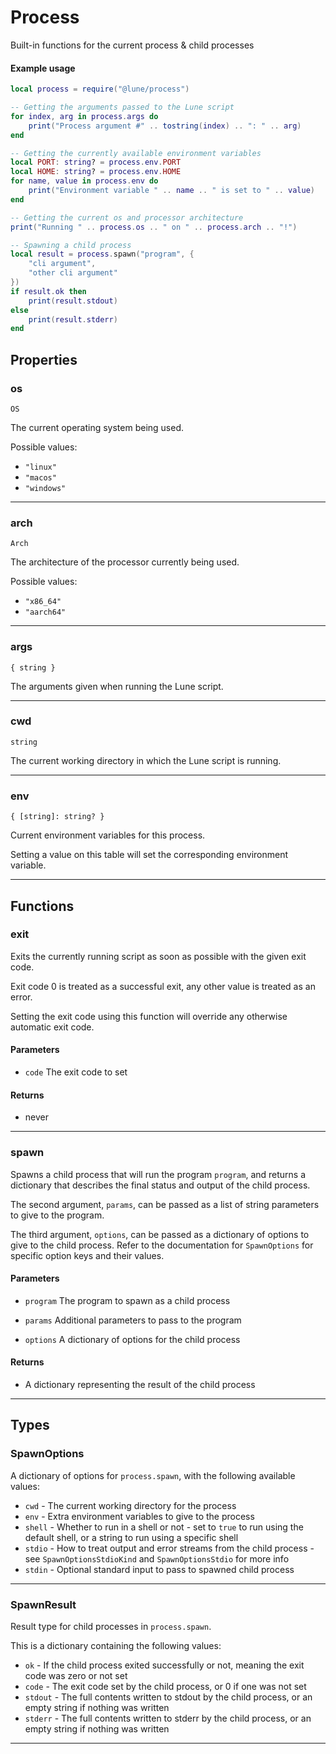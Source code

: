 # Process

Built-in functions for the current process & child processes

#### Example usage

```lua
local process = require("@lune/process")

-- Getting the arguments passed to the Lune script
for index, arg in process.args do
	print("Process argument #" .. tostring(index) .. ": " .. arg)
end

-- Getting the currently available environment variables
local PORT: string? = process.env.PORT
local HOME: string? = process.env.HOME
for name, value in process.env do
	print("Environment variable " .. name .. " is set to " .. value)
end

-- Getting the current os and processor architecture
print("Running " .. process.os .. " on " .. process.arch .. "!")

-- Spawning a child process
local result = process.spawn("program", {
	"cli argument",
	"other cli argument"
})
if result.ok then
	print(result.stdout)
else
	print(result.stderr)
end
```

## Properties

### os

`OS`

The current operating system being used.

Possible values:

-   `"linux"`
-   `"macos"`
-   `"windows"`

---

### arch

`Arch`

The architecture of the processor currently being used.

Possible values:

-   `"x86_64"`
-   `"aarch64"`

---

### args

`{ string }`

The arguments given when running the Lune script.

---

### cwd

`string`

The current working directory in which the Lune script is running.

---

### env

`{ [string]: string? }`

Current environment variables for this process.

Setting a value on this table will set the corresponding environment variable.

---

## Functions

### exit

Exits the currently running script as soon as possible with the given exit code.

Exit code 0 is treated as a successful exit, any other value is treated as an error.

Setting the exit code using this function will override any otherwise automatic exit code.

#### Parameters

-   `code` The exit code to set

#### Returns

-   never

---

### spawn

Spawns a child process that will run the program `program`, and returns a dictionary that describes
the final status and output of the child process.

The second argument, `params`, can be passed as a list of string parameters to give to the program.

The third argument, `options`, can be passed as a dictionary of options to give to the child
process. Refer to the documentation for `SpawnOptions` for specific option keys and their values.

#### Parameters

-   `program` The program to spawn as a child process

-   `params` Additional parameters to pass to the program

-   `options` A dictionary of options for the child process

#### Returns

-   A dictionary representing the result of the child process

---

## Types

### SpawnOptions

A dictionary of options for `process.spawn`, with the following available values:

-   `cwd` - The current working directory for the process
-   `env` - Extra environment variables to give to the process
-   `shell` - Whether to run in a shell or not - set to `true` to run using the default shell, or a
    string to run using a specific shell
-   `stdio` - How to treat output and error streams from the child process - see
    `SpawnOptionsStdioKind` and `SpawnOptionsStdio` for more info
-   `stdin` - Optional standard input to pass to spawned child process

---

### SpawnResult

Result type for child processes in `process.spawn`.

This is a dictionary containing the following values:

-   `ok` - If the child process exited successfully or not, meaning the exit code was zero or not
    set
-   `code` - The exit code set by the child process, or 0 if one was not set
-   `stdout` - The full contents written to stdout by the child process, or an empty string if
    nothing was written
-   `stderr` - The full contents written to stderr by the child process, or an empty string if
    nothing was written

---
